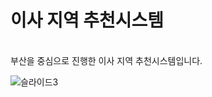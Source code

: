 # 이사 지역 추천시스템

<br> 부산을 중심으로 진행한 이사 지역 추천시스템입니다. </br>

![슬라이드3](https://user-images.githubusercontent.com/44535488/134858039-70d809c5-1df3-4f6e-88ed-0ea9e19b4487.JPG)

